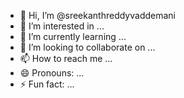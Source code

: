 - 👋 Hi, I’m @sreekanthreddyvaddemani
- 👀 I’m interested in ...
- 🌱 I’m currently learning ...
- 💞️ I’m looking to collaborate on ...
- 📫 How to reach me ...
- 😄 Pronouns: ...
- ⚡ Fun fact: ...

<!---
sreekanthreddyvaddemani/sreekanthreddyvaddemani is a ✨ special ✨ repository because its `README.md` (this file) appears on your GitHub profile.
You can click the Preview link to take a look at your changes.
--->
